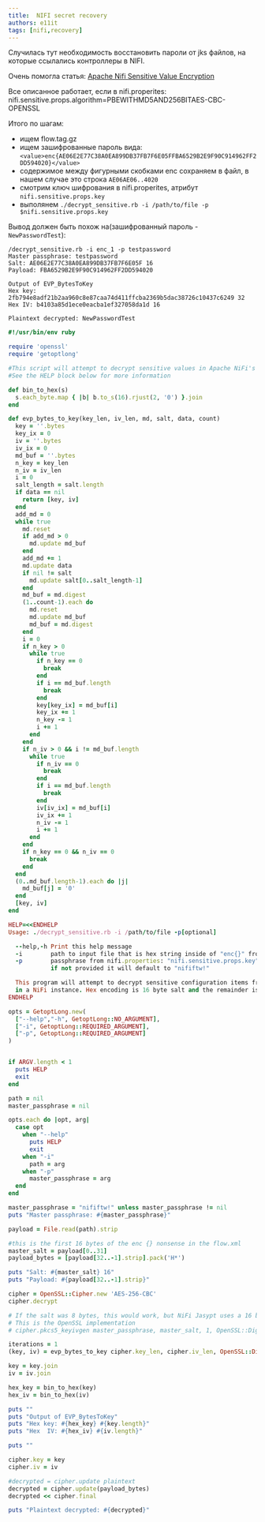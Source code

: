 ```yaml
---
title:  NIFI secret recovery
authors: e11it
tags: [nifi,recovery]
---
```


Случилась тут необходимость восстановить пароли от jks файлов, на которые ссылались контроллеры в NIFI.

Очень помогла статья: [Apache Nifi Sensitive Value Encryption](https://www.dreamincode.net/forums/blog/324/entry-5080-apache-nifi-sensitive-value-encryption/)

<!--truncate-->

Все описанное работает, если в nifi.properites:
nifi.sensitive.props.algorithm=PBEWITHMD5AND256BITAES-CBC-OPENSSL


Итого по шагам:
- ищем flow.tag.gz
- ищем зашифрованные пароль вида: `<value>enc{AE06E2E77C38A0EA899DB37FB7F6E05FFBA6529B2E9F90C914962FF2DD594020}</value>`
- содержимое между фигурными скобками enc сохраняем в файл, в нашем случае это строка `AE06AE06..4020`
- смотрим ключ шифрования в nifi.properites, атрибут `nifi.sensitive.props.key`
- выполянем `./decrypt_sensitive.rb -i /path/to/file -p $nifi.sensitive.props.key`

Вывод должен быть похож на(зашифрованный пароль - `NewPasswordTest`):
```
/decrypt_sensitive.rb -i enc_1 -p testpassword
Master passphrase: testpassword
Salt: AE06E2E77C38A0EA899DB37FB7F6E05F 16
Payload: FBA6529B2E9F90C914962FF2DD594020

Output of EVP_BytesToKey
Hex key: 2fb794e8adf21b2aa960c8e87caa74d411ffcba2369b5dac38726c10437c6249 32
Hex IV: b4103a85d1ece0eacba1ef327058da1d 16

Plaintext decrypted: NewPasswordTest
```

```ruby title="decrypt_sensitive.rb"
#!/usr/bin/env ruby

require 'openssl'
require 'getoptlong'

#This script will attempt to decrypt sensitive values in Apache NiFi's flow.xml
#See the HELP block below for more information

def bin_to_hex(s)
  s.each_byte.map { |b| b.to_s(16).rjust(2, '0') }.join
end

def evp_bytes_to_key(key_len, iv_len, md, salt, data, count)
  key = ''.bytes
  key_ix = 0
  iv = ''.bytes
  iv_ix = 0
  md_buf = ''.bytes
  n_key = key_len
  n_iv = iv_len
  i = 0
  salt_length = salt.length
  if data == nil
    return [key, iv]
  end
  add_md = 0
  while true
    md.reset
    if add_md > 0
      md.update md_buf
    end
    add_md += 1
    md.update data
    if nil != salt
      md.update salt[0..salt_length-1]
    end
    md_buf = md.digest
    (1..count-1).each do
      md.reset
      md.update md_buf
      md_buf = md.digest
    end
    i = 0
    if n_key > 0
      while true
        if n_key == 0
          break
        end
        if i == md_buf.length
          break
        end
        key[key_ix] = md_buf[i]
        key_ix += 1
        n_key -= 1
        i += 1
      end
    end
    if n_iv > 0 && i != md_buf.length
      while true
        if n_iv == 0
          break
        end
        if i == md_buf.length
          break
        end
        iv[iv_ix] = md_buf[i]
        iv_ix += 1
        n_iv -= 1
        i += 1
      end
    end
    if n_key == 0 && n_iv == 0
      break
    end
  end
  (0..md_buf.length-1).each do |j|
    md_buf[j] = '0'
  end
  [key, iv]
end

HELP=<<ENDHELP
Usage: ./decrypt_sensitive.rb -i /path/to/file -p[optional]

  --help,-h Print this help message
  -i        path to input file that is hex string inside of "enc{}" from the flow.xml
  -p        passphrase from nifi.properties: "nifi.sensitive.props.key"
            if not provided it will default to "nififtw!"

  This program will attempt to decrypt sensitive configuration items from the flow.xml
  in a NiFi instance. Hex encoding is 16 byte salt and the remainder is the ciphertext.
ENDHELP

opts = GetoptLong.new(
  ["--help","-h", GetoptLong::NO_ARGUMENT],
  ["-i", GetoptLong::REQUIRED_ARGUMENT],
  ["-p", GetoptLong::REQUIRED_ARGUMENT]
)


if ARGV.length < 1
  puts HELP
  exit
end

path = nil
master_passphrase = nil

opts.each do |opt, arg|
  case opt
    when "--help"
      puts HELP
      exit
    when "-i"
      path = arg
    when "-p"
      master_passphrase = arg
  end
end

master_passphrase = "nififtw!" unless master_passphrase != nil
puts "Master passphrase: #{master_passphrase}"

payload = File.read(path).strip

#this is the first 16 bytes of the enc {} nonsense in the flow.xml
master_salt = payload[0..31]
payload_bytes = [payload[32..-1].strip].pack('H*')

puts "Salt: #{master_salt} 16"
puts "Payload: #{payload[32..-1].strip}"

cipher = OpenSSL::Cipher.new 'AES-256-CBC'
cipher.decrypt

# If the salt was 8 bytes, this would work, but NiFi Jasypt uses a 16 byte salt
# This is the OpenSSL implementation
# cipher.pkcs5_keyivgen master_passphrase, master_salt, 1, OpenSSL::Digest::MD5.new

iterations = 1
(key, iv) = evp_bytes_to_key cipher.key_len, cipher.iv_len, OpenSSL::Digest::MD5.new, [master_salt].pack('H*'), master_passphrase, iterations

key = key.join
iv = iv.join

hex_key = bin_to_hex(key)
hex_iv = bin_to_hex(iv)

puts ""
puts "Output of EVP_BytesToKey"
puts "Hex key: #{hex_key} #{key.length}"
puts "Hex  IV: #{hex_iv} #{iv.length}"

puts ""

cipher.key = key
cipher.iv = iv

#decrypted = cipher.update plaintext
decrypted = cipher.update(payload_bytes)
decrypted << cipher.final

puts "Plaintext decrypted: #{decrypted}"
```
